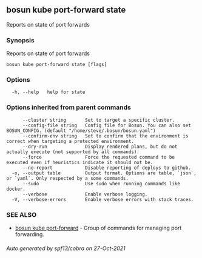 ## bosun kube port-forward state

Reports on state of port forwards

### Synopsis

Reports on state of port forwards

```
bosun kube port-forward state [flags]
```

### Options

```
  -h, --help   help for state
```

### Options inherited from parent commands

```
      --cluster string       Set to target a specific cluster.
      --config-file string   Config file for Bosun. You can also set BOSUN_CONFIG. (default "/home/steve/.bosun/bosun.yaml")
      --confirm-env string   Set to confirm that the environment is correct when targeting a protected environment.
      --dry-run              Display rendered plans, but do not actually execute (not supported by all commands).
      --force                Force the requested command to be executed even if heuristics indicate it should not be.
      --no-report            Disable reporting of deploys to github.
  -o, --output table         Output format. Options are table, `json`, or `yaml`. Only respected by a some commands.
      --sudo                 Use sudo when running commands like docker.
      --verbose              Enable verbose logging.
  -V, --verbose-errors       Enable verbose errors with stack traces.
```

### SEE ALSO

* [bosun kube port-forward](bosun_kube_port-forward.md)	 - Group of commands for managing port forwarding.

###### Auto generated by spf13/cobra on 27-Oct-2021
